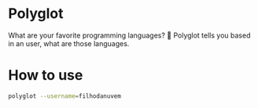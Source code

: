 # Polyglot 

What are your favorite programming languages? 👅
Polyglot tells you based in an user, what are those languages.

# How to use

```bash
polyglot --username=filhodanuvem
```